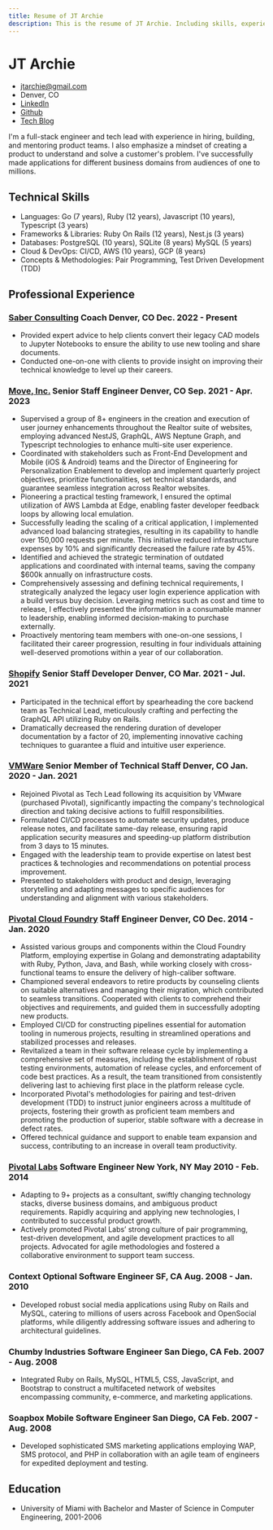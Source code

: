 ```yaml
---
title: Resume of JT Archie
description: This is the resume of JT Archie. Including skills, experience, and education.
---
```


# JT Archie

- jtarchie@gmail.com
- Denver, CO
- [LinkedIn](https://www.linkedin.com/in/jtarchie/)
- [Github](https://github.com/jtarchie)
- [Tech Blog](https://jtarchie.com/posts)

I'm a full-stack engineer and tech lead with experience in hiring, building, and
mentoring product teams. I also emphasize a mindset of creating a product to
understand and solve a customer's problem. I've successfully made applications
for different business domains from audiences of one to millions.

## Technical Skills

- Languages: Go (7 years), Ruby (12 years), Javascript (10 years), Typescript (3
  years)
- Frameworks & Libraries: Ruby On Rails (12 years), Nest.js (3 years)
- Databases: PostgreSQL (10 years), SQLite (8 years) MySQL (5 years)
- Cloud & DevOps: CI/CD, AWS (10 years), GCP (8 years)
- Concepts & Methodologies: Pair Programming, Test Driven Development (TDD)

## Professional Experience

### [Saber Consulting](https://saber.consulting/) Coach Denver, CO Dec. 2022 - Present

- Provided expert advice to help clients convert their legacy CAD models to
  Jupyter Notebooks to ensure the ability to use new tooling and share
  documents.
- Conducted one-on-one with clients to provide insight on improving their
  technical knowledge to level up their careers.

### [Move, Inc.](https://www.move.com) Senior Staff Engineer Denver, CO Sep. 2021 - Apr. 2023

- Supervised a group of 8+ engineers in the creation and execution of user
  journey enhancements throughout the Realtor suite of websites, employing
  advanced NestJS, GraphQL, AWS Neptune Graph, and Typescript technologies to
  enhance multi-site user experience.
- Coordinated with stakeholders such as Front-End Development and Mobile (iOS &
  Android) teams and the Director of Engineering for Personalization Enablement
  to develop and implement quarterly project objectives, prioritize
  functionalities, set technical standards, and guarantee seamless integration
  across Realtor websites.
- Pioneering a practical testing framework, I ensured the optimal utilization of
  AWS Lambda at Edge, enabling faster developer feedback loops by allowing local
  emulation.
- Successfully leading the scaling of a critical application, I implemented
  advanced load balancing strategies, resulting in its capability to handle over
  150,000 requests per minute. This initiative reduced infrastructure expenses
  by 10% and significantly decreased the failure rate by 45%.
- Identified and achieved the strategic termination of outdated applications and
  coordinated with internal teams, saving the company $600k annually on
  infrastructure costs.
- Comprehensively assessing and defining technical requirements, I strategically
  analyzed the legacy user login experience application with a build versus buy
  decision. Leveraging metrics such as cost and time to release, I effectively
  presented the information in a consumable manner to leadership, enabling
  informed decision-making to purchase externally.
- Proactively mentoring team members with one-on-one sessions, I facilitated
  their career progression, resulting in four individuals attaining
  well-deserved promotions within a year of our collaboration.

### [Shopify](https://www.shopify.com/) Senior Staff Developer Denver, CO Mar. 2021 - Jul. 2021

- Participated in the technical effort by spearheading the core backend team as
  Technical Lead, meticulously crafting and perfecting the GraphQL API utilizing
  Ruby on Rails.
- Dramatically decreased the rendering duration of developer documentation by a
  factor of 20, implementing innovative caching techniques to guarantee a fluid
  and intuitive user experience.

### [VMWare](https://www.vmware.com/) Senior Member of Technical Staff Denver, CO Jan. 2020 - Jan. 2021

- Rejoined Pivotal as Tech Lead following its acquisition by VMware (purchased
  Pivotal), significantly impacting the company's technological direction and
  taking decisive actions to fulfill responsibilities.
- Formulated CI/CD processes to automate security updates, produce release
  notes, and facilitate same-day release, ensuring rapid application security
  measures and speeding-up platform distribution from 3 days to 15 minutes.
- Engaged with the leadership team to provide expertise on latest best practices
  & technologies and recommendations on potential process improvement.
- Presented to stakeholders with product and design, leveraging storytelling and
  adapting messages to specific audiences for understanding and alignment with
  various stakeholders.

### [Pivotal Cloud Foundry](https://tanzu.vmware.com/application-service) Staff Engineer Denver, CO Dec. 2014 - Jan. 2020

- Assisted various groups and components within the Cloud Foundry Platform,
  employing expertise in Golang and demonstrating adaptability with Ruby,
  Python, Java, and Bash, while working closely with cross-functional teams to
  ensure the delivery of high-caliber software.
- Championed several endeavors to retire products by counseling clients on
  suitable alternatives and managing their migration, which contributed to
  seamless transitions. Cooperated with clients to comprehend their objectives
  and requirements, and guided them in successfully adopting new products.
- Employed CI/CD for constructing pipelines essential for automation tooling in
  numerous projects, resulting in streamlined operations and stabilized
  processes and releases.
- Revitalized a team in their software release cycle by implementing a
  comprehensive set of measures, including the establishment of robust testing
  environments, automation of release cycles, and enforcement of code best
  practices. As a result, the team transitioned from consistently delivering
  last to achieving first place in the platform release cycle.
- Incorporated Pivotal's methodologies for pairing and test-driven development
  (TDD) to instruct junior engineers across a multitude of projects, fostering
  their growth as proficient team members and promoting the production of
  superior, stable software with a decrease in defect rates.
- Offered technical guidance and support to enable team expansion and success,
  contributing to an increase in overall team productivity.

### [Pivotal Labs](https://www.pivotaltracker.com/consultancies/pivotallabs) Software Engineer New York, NY May 2010 - Feb. 2014

- Adapting to 9+ projects as a consultant, swiftly changing technology stacks,
  diverse business domains, and ambiguous product requirements. Rapidly
  acquiring and applying new technologies, I contributed to successful product
  growth.
- Actively promoted Pivotal Labs’ strong culture of pair programming,
  test-driven development, and agile development practices to all projects.
  Advocated for agile methodologies and fostered a collaborative environment to
  support team success.

### Context Optional Software Engineer SF, CA Aug. 2008 - Jan. 2010

- Developed robust social media applications using Ruby on Rails and MySQL,
  catering to millions of users across Facebook and OpenSocial platforms, while
  diligently addressing software issues and adhering to architectural
  guidelines.

### Chumby Industries Software Engineer San Diego, CA Feb. 2007 - Aug. 2008

- Integrated Ruby on Rails, MySQL, HTML5, CSS, JavaScript, and Bootstrap to
  construct a multifaceted network of websites encompassing community,
  e-commerce, and marketing applications.

### Soapbox Mobile Software Engineer San Diego, CA Feb. 2007 - Aug. 2008

- Developed sophisticated SMS marketing applications employing WAP, SMS
  protocol, and PHP in collaboration with an agile team of engineers for
  expedited deployment and testing.

## Education

- University of Miami with Bachelor and Master of Science in Computer
  Engineering, 2001-2006

<style>
  @media print {
      @page {
          size: auto;
          margin: 10mm;
          padding: 0;
      }

      nav {
          display: none;
      }

      html {
          all: initial;
          margin: 0;
          padding: 0;
          width: 100%;
      }

      body {
          font-size: 12pt;
          margin: 0;
          padding: 0;
          background: none;
          width: 100%;
      }

      body>main {
          max-width: 100% !important;
          padding: 0;
      }

      h1,
      h2,
      h3 {
          padding: 0;
          margin: 0;
      }

      h1 {
          font-size: 200%;
      }

      h2 {
          font-size: 130%;
      }

      h3 {
          font-size: 100%;
      }

      h1+ul {
          text-align: center;
          margin: 0;
          padding: 0;
      }

      h1+ul>li {
          display: inline;
          white-space: pre;
          list-style-type: none;
      }

      h1+ul>li:after {
          content: "  \2022  ";
      }

      h1+ul>li:last-child:after {
          content: "";
      }

      ul {
          padding: 0;
          margin: 0 1.5em;
      }
      li {
          font-size: 12pt;
          margin-bottom: 3px;
      }
      p {
          font-size: 12pt;
          margin-bottom: 6px;
      }
  }
</style>
